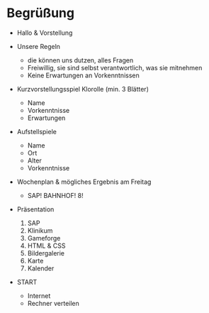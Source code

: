 # Begrüßung

* Hallo & Vorstellung
* Unsere Regeln
    * die können uns dutzen, alles Fragen 
    * Freiwillig, sie sind selbst verantwortlich, was sie mitnehmen  
    * Keine Erwartungen an Vorkenntnissen
* Kurzvorstellungsspiel Klorolle (min. 3 Blätter)
    * Name
    * Vorkenntnisse
    * Erwartungen  
* Aufstellspiele
    * Name 
    * Ort
    * Alter
    * Vorkenntnisse
* Wochenplan & mögliches Ergebnis am Freitag 
    * SAP! BAHNHOF! 8! 
* Präsentation
    1. SAP
    2. Klinikum
    3. Gameforge
    4. HTML & CSS
    5. Bildergalerie
    6. Karte
    7. Kalender

* START
    * Internet
    * Rechner verteilen     